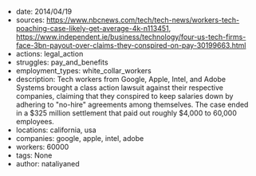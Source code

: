 - date: 2014/04/19
- sources: https://www.nbcnews.com/tech/tech-news/workers-tech-poaching-case-likely-get-average-4k-n113451, https://www.independent.ie/business/technology/four-us-tech-firms-face-3bn-payout-over-claims-they-conspired-on-pay-30199663.html
- actions: legal_action
- struggles: pay_and_benefits
- employment_types: white_collar_workers
- description: Tech workers from Google, Apple, Intel, and Adobe Systems brought a class action lawsuit against their respective companies, claiming that they conspired to keep salaries down by adhering to "no-hire" agreements among themselves. The case ended in a $325 million settlement that paid out roughly $4,000 to 60,000 employees. 
- locations: california, usa
- companies: google, apple, intel, adobe
- workers: 60000
- tags: None
- author: nataliyaned
